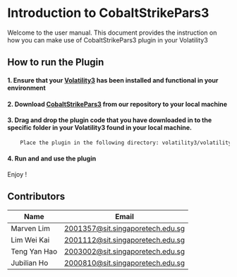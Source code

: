 # Introduction to CobaltStrikePars3
Welcome to the user manual. 
This document provides the instruction on how you can make use of CobaltStrikePars3 plugin in your Volatility3

## How to run the Plugin
#### 1. Ensure that your [Volatility3](https://github.com/volatilityfoundation/volatility3 "Volatility3") has been installed and functional in your environment
#### 2. Download [CobaltStrikePars3](https://github.com/LimWeiKai/ICT-2202-Team-YH-/blob/gh-pages/CobaltStrikePars3.py "CobaltstrikePars3") from our repository to your local machine
#### 3. Drag and drop the plugin code that you have downloaded in to the specific folder in your Volatility3 found in your local machine.
```bash
    Place the plugin in the following directory: volatility3/volatility3/plugins/windows
```
#### 4. Run and and use the plugin 

Enjoy !

## Contributors
| Name         | Email                 |
|------------- | --------------------- |
| Marven Lim   | 2001357@sit.singaporetech.edu.sg |
| Lim Wei Kai | 2001112@sit.singaporetech.edu.sg |
| Teng Yan Hao | 2003002@sit.singaporetech.edu.sg |
| Jubilian Ho | 2000810@sit.singaporetech.edu.sg |
